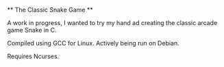 ** The Classic Snake Game **

A work in progress, I wanted to try my hand ad creating the classic arcade game Snake in C.

Compiled using GCC for Linux.
Actively being run on Debian.

Requires Ncurses.
